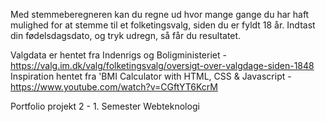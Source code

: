 Med stemmeberegneren kan du regne ud hvor mange gange du har haft mulighed for at stemme til et folketingsvalg, siden du er fyldt 18 år. Indtast din fødelsdagsdato, og tryk udregn, så får du resultatet.

Valgdata er hentet fra Indenrigs og Boligministeriet - https://valg.im.dk/valg/folketingsvalg/oversigt-over-valgdage-siden-1848
Inspiration hentet fra 'BMI Calculator with HTML, CSS & Javascript - https://www.youtube.com/watch?v=CGftYT6KcrM

Portfolio projekt 2 - 1. Semester Webteknologi
